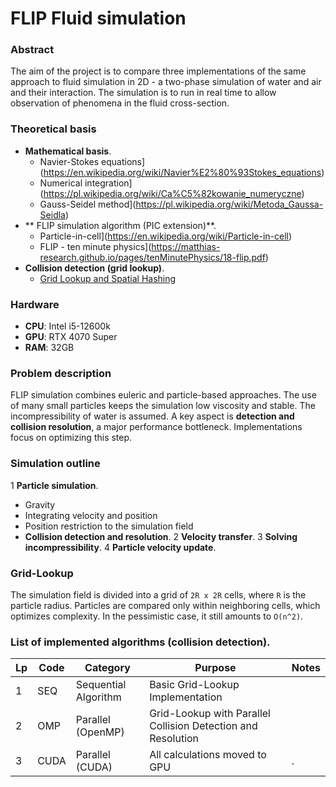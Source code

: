 # FLIP Fluid simulation
### Abstract

The aim of the project is to compare three implementations of the same approach to fluid simulation in 2D - a two-phase simulation of water and air and their interaction. The simulation is to run in real time to allow observation of phenomena in the fluid cross-section.

### Theoretical basis

- **Mathematical basis**.
  - Navier-Stokes equations](https://en.wikipedia.org/wiki/Navier%E2%80%93Stokes_equations)
  - Numerical integration](https://pl.wikipedia.org/wiki/Ca%C5%82kowanie_numeryczne)
  - Gauss-Seidel method](https://pl.wikipedia.org/wiki/Metoda_Gaussa-Seidla)
- ** FLIP simulation algorithm (PIC extension)**.
  - Particle-in-cell](https://en.wikipedia.org/wiki/Particle-in-cell)
  - FLIP - ten minute physics](https://matthias-research.github.io/pages/tenMinutePhysics/18-flip.pdf)
- **Collision detection (grid lookup)**.
  - [Grid Lookup and Spatial Hashing](https://www.gorillasun.de/blog/particle-system-optimization-grid-lookup-spatial-hashing/)

### Hardware

- **CPU**: Intel i5-12600k  
- **GPU**: RTX 4070 Super  
- **RAM**: 32GB  

### Problem description

FLIP simulation combines euleric and particle-based approaches. The use of many small particles keeps the simulation low viscosity and stable. The incompressibility of water is assumed. A key aspect is **detection and collision resolution**, a major performance bottleneck. Implementations focus on optimizing this step.

### Simulation outline

1 **Particle simulation**.
   - Gravity
   - Integrating velocity and position
   - Position restriction to the simulation field
   - **Collision detection and resolution**.
2 **Velocity transfer**.
3 **Solving incompressibility**.
4 **Particle velocity update**.

### Grid-Lookup

The simulation field is divided into a grid of `2R x 2R` cells, where `R` is the particle radius. Particles are compared only within neighboring cells, which optimizes complexity. In the pessimistic case, it still amounts to `O(n^2)`.

### List of implemented algorithms (collision detection).

| Lp   | Code   | Category                    | Purpose                                                                     | Notes   |
| ---- | ------ | --------------------------- | --------------------------------------------------------------------------- | ------- |
| 1    | SEQ    | Sequential Algorithm        | Basic Grid-Lookup Implementation                                            |
| 2    | OMP    | Parallel (OpenMP)           | Grid-Lookup with Parallel Collision Detection and Resolution                |
| 3    | CUDA   | Parallel (CUDA)             | All calculations moved to GPU                                               | .

